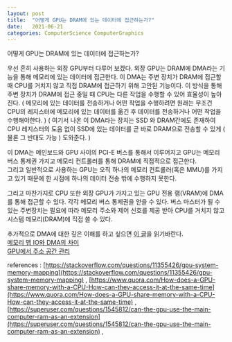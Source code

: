 ```yaml
---
layout: post
title:  "어떻게 GPU는 DRAM에 있는 데이터에 접근하는가?"
date:   2021-06-21
categories: ComputerScience ComputerGraphics
---
```


어떻게 GPU는 DRAM에 있는 데이터에 접근하는가?  

우선 흔히 사용하는 외장 GPU부터 다루어 보겠다. 외장 GPU는 DRAM에 DMA라는 기능을 통해 메모리에 있는 데이터에 접근한다. 이 DMA는 주변 장치가 DRAM에 접근할 때 CPU를 거치지 않고 직접 DRAM에 접근하기 위해 고안된 기능이다. 이 방식을 통해 주변 장치가 DRAM에 접근 중일 때 CPU는 다른 작업을 수행할 수 있어 효율성이 높아진다. ( 메모리에 있는 데이터를 전송하거나 어떤 작업을 수행하려면 원래는 무조건 CPU의 레지스터에 메모리에 있는 데이터를 옮긴 후 데이터를 전송하거나 어떤 작업을 수행해야한다. ) ( 여기서 나온 이 DMA라는 장치는 SSD 와 DRAM간에도 존재하여 CPU 레지스터의 도움 없이 SSD에 있는 데이터를 곧 바로 DRAM으로 전송할 수 있게 ( 물론 그 반대도 가능 ) 도와준다. )                     

이 DMA는 메인보드와 GPU 사이의 PCI-E 버스를 통해서 이루어지고 GPU는 메모리 버스 통제권 가지고 메모리 컨트롤러를 통해 DRAM에 직접적으로 접근한다.       
그리고 일반적으로 사용하는 GPU는 오직 하나의 메모리 컨트롤러(혹은 MMU)를 가지고 있기 때문에 한 시점에 하나의 데이터 전송 밖에 수행하지 못한다.        

그리고 마찬가지로 CPU 또한 외장 GPU가 가지고 있는 GPU 전용 램(VRAM)에 DMA를 통해 접근할 수 있다.
각각 메모리 버스 통제권을 얻을 수 있다. 버스 마스터가 될 수 있는 주변장치는 필요에 따라 메모리 주소와 제어 신호를 제공 받아 CPU를 거치지 않고 시스템 메모리(DRAM)에 직접 쓸 수 있다.         

추가적으로 DMA에 대한 깊은 이해를 하고 싶으면 [이 글](https://sungjjinkang.github.io/computerscience/2021/09/26/IO_System.html)을 읽기바란다.            
[메모리 맵 IO와 DMA의 차이](https://stackoverflow.com/questions/3851677/what-is-the-difference-between-dma-and-memory-mapped-io)        
[GPU에서 주소 공간 관리](https://nemoux00.wordpress.com/2014/09/09/wayland-gpu-%EB%8F%99%EC%9E%91-%EC%9B%90%EB%A6%AC-%EB%A9%94%EB%AA%A8%EB%A6%AC-%EC%A3%BC%EC%86%8C-%EA%B3%B5%EA%B0%84-%EA%B4%80%EB%A6%AC/)


references : [https://stackoverflow.com/questions/11355426/gpu-system-memory-mapping](https://stackoverflow.com/questions/11355426/gpu-system-memory-mapping)  ,  [https://www.quora.com/How-does-a-GPU-share-memory-with-a-CPU-How-can-they-access-it-at-the-same-time](https://www.quora.com/How-does-a-GPU-share-memory-with-a-CPU-How-can-they-access-it-at-the-same-time)  ,  [https://superuser.com/questions/1545812/can-the-gpu-use-the-main-computer-ram-as-an-extension](https://superuser.com/questions/1545812/can-the-gpu-use-the-main-computer-ram-as-an-extension)  ,  
